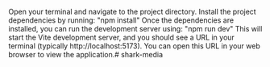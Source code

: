 Open your terminal and navigate to the project directory.
Install the project dependencies by running: "npm install"
Once the dependencies are installed, you can run the development server using: "npm run dev"
This will start the Vite development server, and you should see a URL in your terminal (typically http://localhost:5173). You can open this URL in your web browser to view the application.# shark-media
